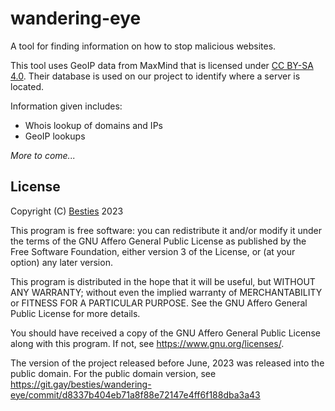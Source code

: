 # wandering-eye

A tool for finding information on how to stop malicious websites.

This tool uses GeoIP data from MaxMind that is licensed under [CC BY-SA 4.0](https://creativecommons.org/licenses/by-sa/4.0/). Their database is used on our project to identify where a server is located.

Information given includes:

- Whois lookup of domains and IPs
- GeoIP lookups

_More to come..._

## License

Copyright (C) [Besties](https://besties.house) 2023

This program is free software: you can redistribute it and/or modify
it under the terms of the GNU Affero General Public License as published
by the Free Software Foundation, either version 3 of the License, or
(at your option) any later version.

This program is distributed in the hope that it will be useful,
but WITHOUT ANY WARRANTY; without even the implied warranty of
MERCHANTABILITY or FITNESS FOR A PARTICULAR PURPOSE. See the
GNU Affero General Public License for more details.

You should have received a copy of the GNU Affero General Public License
along with this program. If not, see <https://www.gnu.org/licenses/>.

The version of the project released before June, 2023 was released into the public domain.
For the public domain version, see https://git.gay/besties/wandering-eye/commit/d8337b404eb71a8f88e72147e4ff6f188dba3a43
